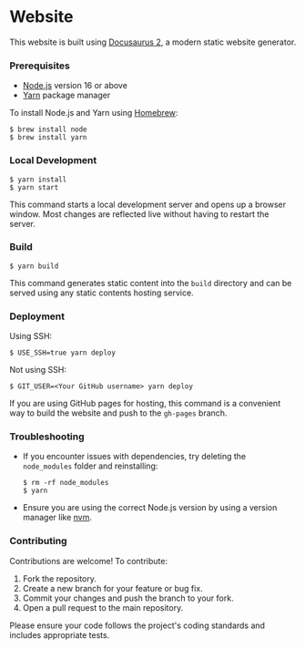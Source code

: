 # Website

This website is built using [Docusaurus 2](https://docusaurus.io/), a modern static website generator.

### Prerequisites

- [Node.js](https://nodejs.org/) version 16 or above
- [Yarn](https://yarnpkg.com/) package manager

To install Node.js and Yarn using [Homebrew](https://brew.sh/):

```
$ brew install node
$ brew install yarn
```

### Local Development

```
$ yarn install
$ yarn start
```

This command starts a local development server and opens up a browser window. Most changes are reflected live without having to restart the server.

### Build

```
$ yarn build
```

This command generates static content into the `build` directory and can be served using any static contents hosting service.

### Deployment

Using SSH:

```
$ USE_SSH=true yarn deploy
```

Not using SSH:

```
$ GIT_USER=<Your GitHub username> yarn deploy
```

If you are using GitHub pages for hosting, this command is a convenient way to build the website and push to the `gh-pages` branch.

### Troubleshooting

- If you encounter issues with dependencies, try deleting the `node_modules` folder and reinstalling:

  ```
  $ rm -rf node_modules
  $ yarn
  ```

- Ensure you are using the correct Node.js version by using a version manager like [nvm](https://github.com/nvm-sh/nvm).

### Contributing

Contributions are welcome! To contribute:

1. Fork the repository.
2. Create a new branch for your feature or bug fix.
3. Commit your changes and push the branch to your fork.
4. Open a pull request to the main repository.

Please ensure your code follows the project's coding standards and includes appropriate tests.
